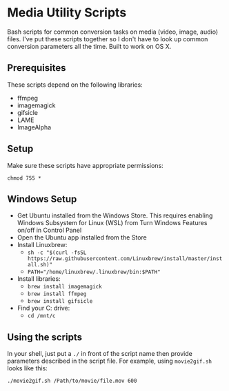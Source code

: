 # Media Utility Scripts

Bash scripts for common conversion tasks on media (video, image, audio) files. I've put these scripts together so I don't have to look up common conversion parameters all the time. Built to work on OS X.

## Prerequisites

These scripts depend on the following libraries:

* ffmpeg
* imagemagick
* gifsicle
* LAME
* ImageAlpha

## Setup

Make sure these scripts have appropriate permissions:

`chmod 755 *`

## Windows Setup

* Get Ubuntu installed from the Windows Store. This requires enabling Windows Subsystem for Linux (WSL) from Turn Windows Features on/off in Control Panel
* Open the Ubuntu app installed from the Store
* Install Linuxbrew:
  * `sh -c "$(curl -fsSL https://raw.githubusercontent.com/Linuxbrew/install/master/install.sh)"`
  * `PATH="/home/linuxbrew/.linuxbrew/bin:$PATH"`
* Install libraries:
  * `brew install imagemagick`
  * `brew install ffmpeg`
  * `brew install gifsicle`
* Find your C: drive:
  * `cd /mnt/c`

## Using the scripts

In your shell, just put a `./` in front of the script name then provide parameters described in the script file. For example, using `movie2gif.sh` looks like this:

`./movie2gif.sh /Path/to/movie/file.mov 600`
